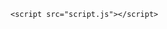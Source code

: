 <!DOCTYPE html>
<html lang="ru">
<head>
    <meta charset="UTF-8">
    <meta name="viewport" content="width=device-width, initial-scale=1.0">
    <title>Таймер до 17 марта</title>
    <link rel="stylesheet" href="style.css">
</head>
<body>
    <div id="timer-container">
        <div id="timer">
            <p id="countdown"></p>
        </div>
    </div>

    <script src="script.js"></script>
</body>
</html>

